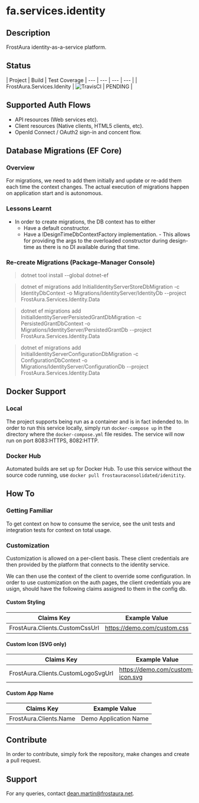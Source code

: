 # fa.services.identity
## Description
FrostAura identity-as-a-service platform.
## Status
| Project | Build | Test Coverage
| --- | --- | --- | --- |
| FrostAura.Services.Idenity | ![TravisCI](https://travis-ci.org/faGH/fa.services.identity.svg?branch=master) | PENDING |
## Supported Auth Flows
- API resources (Web services etc).
- Client resources (Native clients, HTML5 clients, etc).
- OpenId Connect / OAuth2 sign-in and concent flow.
## Database Migrations (EF Core)
### Overview
For migrations, we need to add them initially and update or re-add them each time the context changes. The actual execution of migrations happen on application start and is autonomous.
### Lessons Learnt
- In order to create migrations, the DB context has to either
    - Have a default constructor.
    - Have a IDesignTimeDbContextFactory implementation. - This allows for providing the args to the overloaded constructor during design-time as there is no DI available during that time. 

### Re-create Migrations (Package-Manager Console)
> dotnet tool install --global dotnet-ef

> dotnet ef migrations add InitialIdentityServerStoreDbMigration -c IdentityDbContext -o Migrations/IdentityServer/IdentityDb --project FrostAura.Services.Identity.Data

> dotnet ef migrations add InitialIdentityServerPersistedGrantDbMigration -c PersistedGrantDbContext -o Migrations/IdentityServer/PersistedGrantDb --project FrostAura.Services.Identity.Data

> dotnet ef migrations add InitialIdentityServerConfigurationDbMigration -c ConfigurationDbContext -o Migrations/IdentityServer/ConfigurationDb --project FrostAura.Services.Identity.Data

## Docker Support
### Local
The project supports being run as a container and is in fact indended to. In order to run this service locally, simply run `docker-compose up` in the directory where the `docker-compose.yml` file resides. The service will now run on port 8083:HTTPS, 8082:HTTP.
### Docker Hub
Automated builds are set up for Docker Hub. To use this service without the source code running, use `docker pull frostauraconsolidated/idenitity`.

## How To
### Getting Familiar
To get context on how to consume the service, see the unit tests and integration tests for context on total usage.
### Customization
Customization is allowed on a per-client basis. These client credentials are then provided by the platform that connects to the identity service.

We can then use the context of the client to override some configuration. In order to use customization on the auth pages, the client credentials you are usign, should have the following claims assigned to them in the config db.
#### Custom Styling
| Claims Key | Example Value |
| --- | --- |
| FrostAura.Clients.CustomCssUrl | https://demo.com/custom.css |

#### Custom Icon (SVG only)
| Claims Key | Example Value |
| --- | --- |
| FrostAura.Clients.CustomLogoSvgUrl | https://demo.com/custom-icon.svg |

#### Custom App Name
| Claims Key | Example Value |
| --- | --- |
| FrostAura.Clients.Name | Demo Application Name |

## Contribute
In order to contribute, simply fork the repository, make changes and create a pull request.

## Support
For any queries, contact dean.martin@frostaura.net.